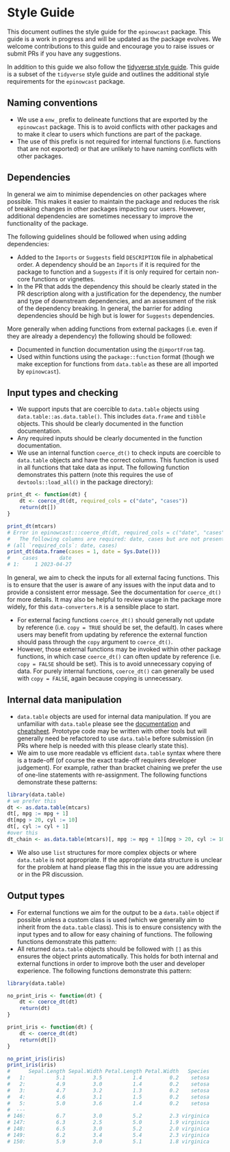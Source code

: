 # Style Guide

This document outlines the style guide for the `epinowcast` package. This guide is a work in progress and will be updated as the package evolves. We welcome contributions to this guide and encourage you to raise issues or submit PRs if you have any suggestions.

In addition to this guide we also follow the [tidyverse style guide](https://style.tidyverse.org/). This guide is a subset of the `tidyverse` style guide and outlines the additional style requirements for the `epinowcast` package.

## Naming conventions

- We use a `enw_` prefix to delineate functions that are exported by the `epinowcast` package. This is to avoid conflicts with other packages and to make it clear to users which functions are part of the package.
- The use of this prefix is not required for internal functions (i.e. functions that are not exported) or that are unlikely to have naming conflicts with other packages.

## Dependencies

In general we aim to minimise dependencies on other packages where possible. This makes it easier to maintain the package and reduces the risk of breaking changes in other packages impacting our users. However, additional dependencies are sometimes necessary to improve the functionality of the package.

The following guidelines should be followed when using adding dependencies:

- Added to the `Imports` or `Suggests` field `DESCRIPTION` file in alphabetical order. A dependency should be an `Imports` if it is required for the package to function and a `Suggests` if it is only required for certain non-core functions or vignettes.
- In the PR that adds the dependency this should be clearly stated in the PR description along with a justification for the dependency, the number and type of downstream dependencies, and an assessment of the risk of the dependency breaking. In general, the barrier for adding dependencies should be high but is lower for `Suggests` dependencies.

More generally when adding functions from external packages (i.e. even if they are already a dependency) the following should be followed:

- Documented in function documentation using the `@importFrom` tag.
- Used within functions using the `package::function` format (though we make exception for functions from `data.table` as these are all imported by `epinowcast`).

## Input types and checking

- We support inputs that are coercible to `data.table` objects using `data.table::as.data.table()`. This includes `data.frame` and `tibble` objects. This should be clearly documented in the function documentation.
- Any required inputs should be clearly documented in the function documentation.
- We use an internal function `coerce_dt()` to check inputs are coercible to `data.table` objects and have the correct columns. This function is used in all functions that take data as input. The following function demonstrates this pattern (note this requires the use of `devtools::load_all()` in the package directory):

```r
print_dt <- function(dt) {
    dt <- coerce_dt(dt, required_cols = c("date", "cases"))
    return(dt[])
}

print_dt(mtcars)
# Error in epinowcast:::coerce_dt(dt, required_cols = c("date", "cases")) : 
#   The following columns are required: date, cases but are not present among mpg, cyl, disp, hp, drat, wt, qsec, vs, am, gear, carb
# (all `required_cols`: date, cases)
print_dt(data.frame(cases = 1, date = Sys.Date()))
#    cases       date
# 1:     1 2023-04-27
```

In general, we aim to check the inputs for all external facing functions. This is to ensure that the user is aware of any issues with the input data and to provide a consistent error message. See the documentation for `coerce_dt()` for more details. It may also be helpful to review usage in the package more widely, for this `data-converters.R` is a sensible place to start.

- For external facing functions `coerce_dt()` should generally not update by reference (i.e. `copy = TRUE` should be set, the default). In cases where users may benefit from updating by reference the external function should pass through the `copy` argument to `coerce_dt()`.
- However, those external functions may be invoked within other package functions, in which case `coerce_dt()` can often update by reference (i.e. `copy = FALSE` should be set). This is to avoid unnecessary copying of data. For purely internal functions, `coerce_dt()` can generally be used with `copy = FALSE`, again because copying is unnecessary. 

## Internal data manipulation

- `data.table` objects are used for internal data manipulation. If you are unfamiliar with `data.table` please see the [documentation](https://rdatatable.gitlab.io/data.table/index.html) and [cheatsheet](https://s3.amazonaws.com/assets.datacamp.com/img/blog/data+table+cheat+sheet.pdf). Prototype code may be written with other tools but will generally need be refactored to use `data.table` before submission (in PRs where help is needed with this please clearly state this).
- We aim to use more readable vs efficient `data.table` syntax where there is a trade-off (of course the exact trade-off requirers developer judgement). For example, rather than bracket chaining we prefer the use of one-line statements with re-assignment. The following functions demonstrate these patterns:

```r
library(data.table)
# we prefer this
dt <- as.data.table(mtcars)
dt[, mpg := mpg + 1]
dt[mpg > 20, cyl := 10]
dt[, cyl := cyl + 1]
#over this
dt_chain <- as.data.table(mtcars)[, mpg := mpg + 1][mpg > 20, cyl := 10][, cyl := cyl + 1]
```

- We also use `list` structures for more complex objects or where `data.table` is not appropriate. If the appropriate data structure is unclear for the problem at hand please flag this in the issue you are addressing or in the PR discussion.

## Output types

- For external functions we aim for the output to be a `data.table` object if possible unless a custom class is used (which we generally aim to inherit from the `data.table` class). This is to ensure consistency with the input types and to allow for easy chaining of functions. The following functions demonstrate this pattern:
- All returned `data.table` objects should be followed with `[]` as this ensures the object prints automatically. This holds for both internal and external functions in order to improve both the user and developer experience. The following functions demonstrate this pattern:

```r
library(data.table)

no_print_iris <- function(dt) {
    dt <- coerce_dt(dt)
    return(dt)
}

print_iris <- function(dt) {
    dt <- coerce_dt(dt)
    return(dt[])
}

no_print_iris(iris)
print_iris(iris)
#      Sepal.Length Sepal.Width Petal.Length Petal.Width   Species
#   1:          5.1         3.5          1.4         0.2    setosa
#   2:          4.9         3.0          1.4         0.2    setosa
#   3:          4.7         3.2          1.3         0.2    setosa
#   4:          4.6         3.1          1.5         0.2    setosa
#   5:          5.0         3.6          1.4         0.2    setosa
#  ---                                                            
# 146:          6.7         3.0          5.2         2.3 virginica
# 147:          6.3         2.5          5.0         1.9 virginica
# 148:          6.5         3.0          5.2         2.0 virginica
# 149:          6.2         3.4          5.4         2.3 virginica
# 150:          5.9         3.0          5.1         1.8 virginica
```
